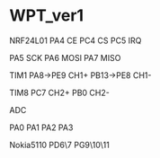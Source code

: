 # WPT_ver1

NRF24L01
PA4 CE
PC4 CS
PC5 IRQ

PA5 SCK
PA6 MOSI
PA7 MISO


TIM1
PA8->PE9 CH1+
PB13->PE8 CH1-

TIM8
PC7 CH2+
PB0 CH2-

ADC

PA0
PA1
PA2
PA3

Nokia5110
PD6\7
PG9\10\11


































